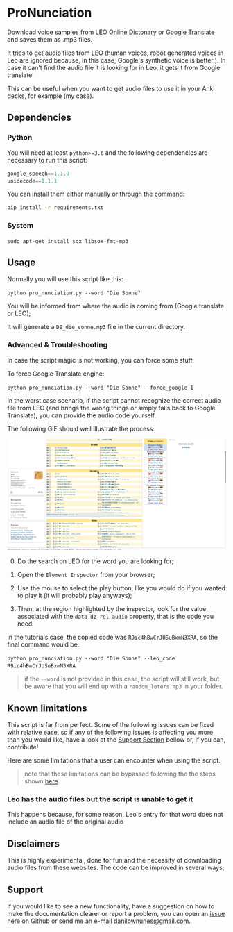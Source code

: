 # ProNunciation

Download voice samples from [LEO Online Dictonary](https://dict.leo.org/) or [Google Translate](https://translate.google.com) and saves them as .mp3 files.

It tries to get audio files from [LEO](https://dict.leo.org/) (human voices, robot generated voices in Leo are ignored because, in this case, Google's synthetic voice is better.). In case it can't find the audio file it is looking for in Leo, it gets it from Google translate.

This can be useful when you want to get audio files to use it in your Anki decks, for example (my case).

## Dependencies

### Python

You will need at least `python>=3.6` and the following dependencies are necessary to run this script:

```python
google_speech==1.1.0
unidecode==1.1.1
```

You can install them either manually or through the command:

```bash
pip install -r requirements.txt
```

### System

`sudo apt-get install sox libsox-fmt-mp3`

## Usage

Normally you will use this script like this:

`python pro_nunciation.py --word "Die Sonne"`

You will be informed from where the audio is coming from (Google translate or LEO);

It will generate a `DE_die_sonne.mp3` file in the current directory.

### Advanced & Troubleshooting

In case the script magic is not working, you can force some stuff.

To force Google Translate engine:

`python pro_nunciation.py --word "Die Sonne" --force_google 1`

In the worst case scenario, if the script cannot recognize the correct audio file from LEO (and brings the wrong things or simply falls back to Google Translate), you can provide the audio code yourself.

The following GIF should well illustrate the process:

![Animated tutorial](tutorial/tutorial.gif)

0) Do the search on LEO for the word you are looking for;

1) Open the `Element Inspector` from your browser;

2) Use the mouse to select the play button, like you would do if you wanted to play it (it will probably play anyways);

3) Then, at the region highlighted by the inspector, look for the value associated with the `data-dz-rel-audio` property, that is the code you need.

In the tutorials case, the copied code was `R9ic4hBwCrJUSuBxmN3XRA`, so the final command would be:

`python pro_nunciation.py --word "Die Sonne" --leo_code R9ic4hBwCrJUSuBxmN3XRA`

> if the `--word` is not provided in this case, the script will still work, but be aware that you will end up with a `random_leters.mp3` in your folder.

## Known limitations

This script is far from perfect. Some of the following issues can be fixed with relative ease, so if any of the following issues is affecting you more than you would like, have a look at the [Support Section](#Support) bellow or, if you can, contribute!

Here are some limitations that a user can encounter when using the script.

> note that these limitations can be bypassed following the the steps shown [here](#advanced--troubleshooting).

### Leo has the audio files but the script is unable to get it

This happens because, for some reason, Leo's entry for that word does not include an audio file of the original audio

## Disclaimers

This is highly experimental, done for fun and the necessity of downloading audio files from these websites. The code can be improved in several ways;

## Support

If you would like to see a new functionality, have a suggestion on how to make the documentation clearer or report a problem, you can open an [issue](https://github.com/danilown/FileListDataset/issues/new) here on Github or send me an e-mail danilownunes@gmail.com.

